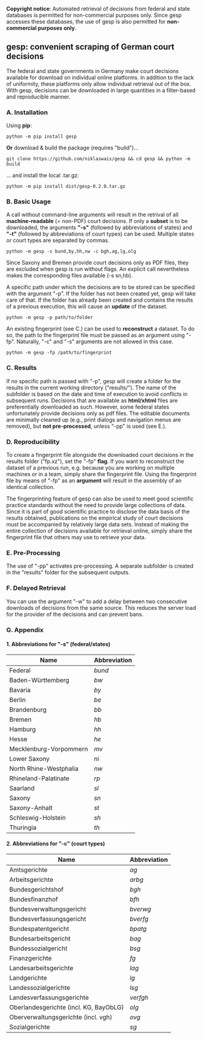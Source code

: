 **Copyright notice**: Automated retrieval of decisions from federal and state databases is permitted for non-commercial purposes only. Since gesp accesses these databases, the use of gesp is also permitted for **non-commercial purposes only**.

## gesp: convenient scraping of German court decisions

The federal and state governments in Germany make court decisions available for download on individual online platforms. In addition to the lack of uniformity, these platforms only allow individual retrieval out of the box. With gesp, decisions can be downloaded in large quantities in a filter-based and reproducible manner.

### A. Installation
Using **pip**:
```Shell
python -m pip install gesp 
```

**Or** download & build the package (requires "build")...
```Shell
git clone https://github.com/niklaswais/gesp && cd gesp && python -m build
```
... and install the local .tar.gz:
```Shell
python -m pip install dist/gesp-0.2.0.tar.gz
```

### B. Basic Usage
A call without command-line arguments will result in the retrival of all **machine-readable** (= non-PDF) court decisions. If only a **subset** is to be downloaded, the arguments **"-s"** (followed by abbreviations of states) and **"-t"** (followed by abbreviations of court types) can be used. Multiple states or court types are separated by commas.
```Shell
python -m gesp -s bund,by,hh,nw -c bgh,ag,lg,olg
```
Since Saxony and Bremen provide court decisions only as PDF files, they are excluded when gesp is run without flags. An explicit call nevertheless makes the corresponding files available (-s sn,hb).

A specific path under which the decisions are to be stored can be specified with the argument "-p". If the folder has not been created yet, gesp will take care of that. If the folder has already been created and contains the results of a previous execution, this will cause an **update** of the dataset.
```Shell
python -m gesp -p path/to/folder
```

An existing fingerprint (see C.) can be used to **reconstruct** a dataset. To do so, the path to the fingerprint file must be passed as an argument using "-fp". Naturally, "-c" and "-s" arguments are not allowed in this case.
```Shell
python -m gesp -fp /path/to/fingerprint
```

### C. Results
If no specific path is passed with "-p", gesp will create a folder for the results in the current working directory ("results/"). The name of the subfolder is based on the date and time of execution to avoid conflicts in subsequent runs. Decisions that are available as **html/xhtml** files are preferentially downloaded as such. However, some federal states unfortunately provide decisions only as pdf files. The editable documents are minimally cleaned up (e.g., print dialogs and navigation menus are removed), but **not pre-processed**, unless "-pp" is used (see E.).

### D. Reproducibility
To create a fingerprint file alongside the downloaded court decisions in the results folder ("fp.xz"), set the "-fp" **flag**. If you want to reconstruct the dataset of a previous run, e.g. because you are working on multiple machines or in a team, simply share the fingerprint file. Using the fingerprint file by means of "-fp" as an **argument** will result in the assembly of an identical collection.

The fingerprinting feature of gesp can also be used to meet good scientific practice standards without the need to provide large collections of data. Since it is part of good scientific practice to disclose the data basis of the results obtained, publications on the empirical study of court decisions must be accompanied by relatively large data sets. Instead of making the entire collection of decisions available for retrieval online, simply share the fingerprint file that others may use to retrieve your data.

### E. Pre-Processing
The use of "-pp" activates pre-processing. A separate subfolder is created in the "results" folder for the subsequent outputs.

### F. Delayed Retrieval
You can use the argument "-w" to add a delay between two consecutive downloads of decisions from the same source. This reduces the server load for the provider of the decisions and can prevent bans.

### G. Appendix
#### 1. Abbreviations for "-s" (federal/states)
| Name | Abbreviation |
| --- | --- |
| Federal | *bund* |
| Baden-Württemberg | *bw* |
| Bavaria | *by* |
| Berlin | *be* |
| Brandenburg | *bb* |
| Bremen | *hb* |
| Hamburg | *hh* |
| Hesse | *he* |
| Mecklenburg-Vorpommern | *mv* |
| Lower Saxony | *ni* |
| North Rhine-Westphalia | *nw* |
| Rhineland-Palatinate | *rp* |
| Saarland | *sl* |
| Saxony | *sn* |
| Saxony-Anhalt | *st* |
| Schleswig-Holstein | *sh* |
| Thuringia | *th* |

#### 2. Abbreviations for "-c" (court types)
| Name | Abbreviation |
| --- | --- |
| Amtsgerichte | *ag* |
| Arbeitsgerichte | *arbg* |
| Bundesgerichtshof | *bgh* |
| Bundesfinanzhof | *bfh* |
| Bundesverwaltungsgericht | *bverwg* |
| Bundesverfassungsgericht | *bverfg* |
| Bundespatentgericht | *bpatg* |
| Bundesarbeitsgericht | *bag* |
| Bundessozialgericht | *bsg* |
| Finanzgerichte | *fg* |
| Landesarbeitsgerichte | *lag* |
| Landgerichte | *lg* |
| Landessozialgerichte | *lsg* |
| Landesverfassungsgerichte | *verfgh* |
| Oberlandesgerichte (incl. KG, BayObLG) | *olg* |
| Oberverwaltungsgerichte (incl. vgh) | *ovg* |
| Sozialgerichte | *sg* |
 

